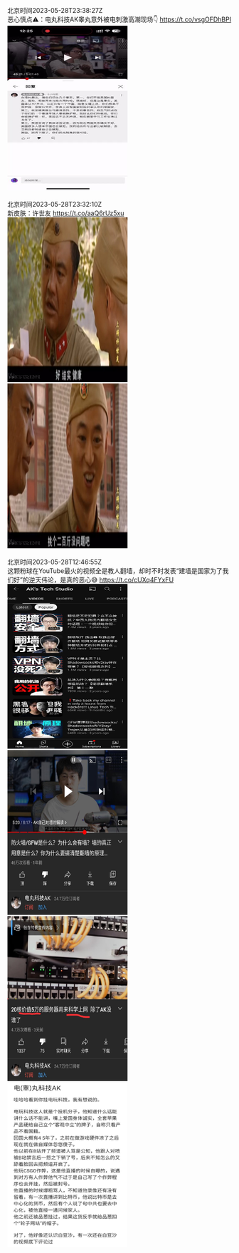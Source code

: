 北京时间2023-05-28T23:38:27Z<br>恶心慎点⚠：电丸科技AK睾丸意外被电刺激高潮现场👇 https://t.co/vsgOFDhBPI<br><img src='/temp/video/2023/u-Month-5/aw-Day-28/GFWfrog/1662845801746366465_0.jpg' width='270' height='370'><br><br>北京时间2023-05-28T23:32:10Z<br>新皮肤：许世友 https://t.co/aaQ6rUz5xu<br><img src='/temp/image/2023/u-Month-5/1662844218954448897_0.jpg' width='270' height='370'><img src='/temp/image/2023/u-Month-5/1662844218954448897_1.jpg' width='270' height='370'><br><br>北京时间2023-05-28T12:46:55Z<br>这颗粉球在YouTube最火的视频全是教人翻墙，却时不时发表“建墙是国家为了我们好”的逆天伟论，是真的恶心😅 https://t.co/cUXq4FYxFU<br><img src='/temp/image/2023/u-Month-5/1662681837964087297_0.jpg' width='270' height='370'><img src='/temp/image/2023/u-Month-5/1662681837964087297_1.jpg' width='270' height='370'><img src='/temp/image/2023/u-Month-5/1662681837964087297_2.jpg' width='270' height='370'><img src='/temp/image/2023/u-Month-5/1662681837964087297_3.jpg' width='270' height='370'><br><br>